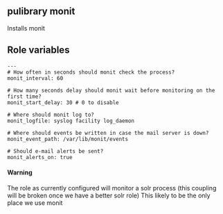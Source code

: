 ## pulibrary monit

Installs monit

## Role variables

```
---
# How often in seconds should monit check the process?
monit_interval: 60

# How many seconds delay should monit wait before monitoring on the first time?
monit_start_delay: 30 # 0 to disable

# Where should monit log to?
monit_logfile: syslog facility log_daemon

# Where should events be written in case the mail server is down?
monit_event_path: /var/lib/monit/events

# Should e-mail alerts be sent?
monit_alerts_on: true
```

#### Warning

The role as currently configured will monitor a solr process (this coupling will
be broken once we have a better solr role) This likely to be the only place we
use monit 
